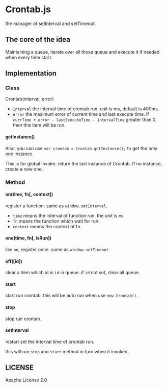# Crontab.js

the manager of setInterval and setTimeout.

## The core of the idea

Maintaining a queue, iterate over all those queue and execute it if needed when every time start.

## Implementation

### Class

Crontab(interval, error)

* `interval` the interval time of crontab run. unit is ms, default is 400ms.
* `error` the maximum error of current time and last execute time. if `currTime + error - lastExecuteTime - intervalTime` greater than 0, then this item will be run.

#### getInstance()

Also, you can use `var crontab = Crontab.getInstance();` to get the only one instance.

This is for global invoke. return the last instance of Crontab. If no instance, create a new one.

### Method

#### on(time, fn[, context])

register a function. same as `window.setInterval`.

* `time` means the interval of function run. the unit is `ms`
* `fn` means the function which wait for run.
* `context` means the context of fn.

#### one(time, fn[, isRun])

like `on`, register once. same as `window.setTimeout`.

#### off([id])

clear a item which id is `id` in queue. if `id` not set, clear all queue.

#### start

start run crontab. this will be auto run when use `new Crontab()`.

#### stop

stop run crontab.

#### setInterval

restart set the interval time of crontab run.

this will run `stop` and `start` method in turn when it invoked.

## LICENSE

Apache License 2.0
